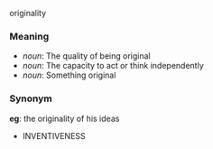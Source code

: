 originality
### Meaning
+ _noun_: The quality of being original
+ _noun_: The capacity to act or think independently
+ _noun_: Something original

### Synonym

__eg__: the originality of his ideas

+ INVENTIVENESS


